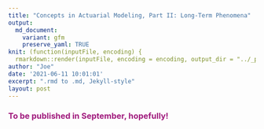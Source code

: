 ```yaml
---
title: "Concepts in Actuarial Modeling, Part II: Long-Term Phenomena"
output:
  md_document:
    variant: gfm
    preserve_yaml: TRUE
knit: (function(inputFile, encoding) {
  rmarkdown::render(inputFile, encoding = encoding, output_dir = "../_posts") })
author: "Joe"
date: '2021-06-11 10:01:01'
excerpt: ".rmd to .md, Jekyll-style"
layout: post
---
```


<h3><font color = "#A01A7D">To be published in September, hopefully!</font></h3>
